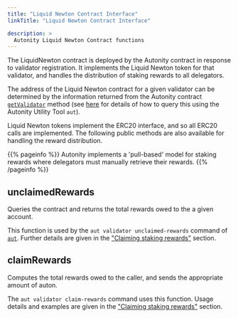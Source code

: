 ```yaml
---
title: "Liquid Newton Contract Interface"
linkTitle: "Liquid Newton Contract Interface"

description: >
  Autonity Liquid Newton Contract functions
---
```


The LiquidNewton contract is deployed by the Autonity contract in response to validator registration.  It implements the Liquid Newton token for that validator, and handles the distribution of staking rewards to all delegators.

The address of the Liquid Newton contract for a given validator can be determined by the information returned from the Autonity contract [`getValidator`](/reference/api/aut/#getvalidator) method (see [here](/delegators/transfer-lntn/) for details of how to query this using the Autonity Utility Tool `aut`).

Liquid Newton tokens implement the ERC20 interface, and so all ERC20 calls are implemented.  The following public methods are also available for handling the reward distribution.

{{% pageinfo %}}
Autonity implements a 'pull-based' model for staking rewards where delegators must manually retrieve their rewards.
{{% /pageinfo %}}

## unclaimedRewards

Queries the contract and returns the total rewards owed to the a given account.

This function is used by the `aut validator unclaimed-rewards` command of [`aut`](/account-holders/setup-autcli/).  Further details are given in the ["Claiming staking rewards"](/delegators/claim-rewards/#get-reward-balance) section.

## claimRewards

Computes the total rewards owed to the caller, and sends the appropriate amount of auton.

The `aut validator claim-rewards` command uses this function.  Usage details and examples are given in the ["Claiming staking rewards"](/delegators/claim-rewards/#claim-rewards) section.

